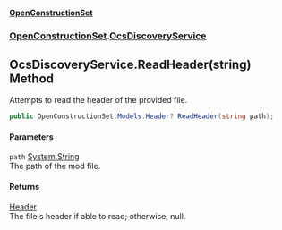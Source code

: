 #### [OpenConstructionSet](index.md 'index')
### [OpenConstructionSet](index.md#OpenConstructionSet 'OpenConstructionSet').[OcsDiscoveryService](xLh4AKenI1O4SsbfQkmoNQ.md 'OpenConstructionSet.OcsDiscoveryService')
## OcsDiscoveryService.ReadHeader(string) Method
Attempts to read the header of the provided file.  
```csharp
public OpenConstructionSet.Models.Header? ReadHeader(string path);
```
#### Parameters
<a name='OpenConstructionSet_OcsDiscoveryService_ReadHeader(string)_path'></a>
`path` [System.String](https://docs.microsoft.com/en-us/dotnet/api/System.String 'System.String')  
The path of the mod file.
  
#### Returns
[Header](bjExWrZuBlRDCiIUljjMrA.md 'OpenConstructionSet.Models.Header')  
The file's header if able to read; otherwise, null.
